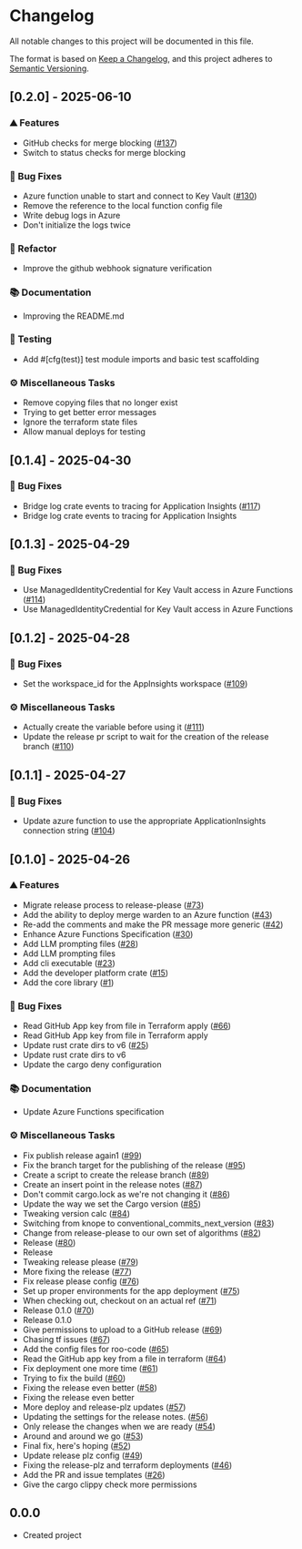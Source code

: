 # Changelog

All notable changes to this project will be documented in this file.

The format is based on [Keep a Changelog](https://keepachangelog.com/en/1.0.0/),
and this project adheres to [Semantic Versioning](https://semver.org/spec/v2.0.0.html).

## [0.2.0] - 2025-06-10

### <!-- 0 -->⛰️  Features

- GitHub checks for merge blocking ([#137](https://github.com/pvandervelde/merge_warden/issues/137))
- Switch to status checks for merge blocking

### <!-- 1 -->🐛 Bug Fixes

- Azure function unable to start and connect to Key Vault ([#130](https://github.com/pvandervelde/merge_warden/issues/130))
- Remove the reference to the local function config file
- Write debug logs in Azure
- Don't initialize the logs twice

### <!-- 2 -->🚜 Refactor

- Improve the github webhook signature verification

### <!-- 3 -->📚 Documentation

- Improving the README.md

### <!-- 6 -->🧪 Testing

- Add #[cfg(test)] test module imports and basic test scaffolding

### <!-- 7 -->⚙️ Miscellaneous Tasks

- Remove copying files that no longer exist
- Trying to get better error messages
- Ignore the terraform state files
- Allow manual deploys for testing



## [0.1.4] - 2025-04-30

### <!-- 1 -->🐛 Bug Fixes

- Bridge log crate events to tracing for Application Insights ([#117](https://github.com/pvandervelde/merge_warden/issues/117))
- Bridge log crate events to tracing for Application Insights



## [0.1.3] - 2025-04-29

### <!-- 1 -->🐛 Bug Fixes

- Use ManagedIdentityCredential for Key Vault access in Azure Functions ([#114](https://github.com/pvandervelde/merge_warden/issues/114))
- Use ManagedIdentityCredential for Key Vault access in Azure Functions



## [0.1.2] - 2025-04-28

### <!-- 1 -->🐛 Bug Fixes

- Set the workspace_id for the AppInsights workspace ([#109](https://github.com/pvandervelde/merge_warden/issues/109))

### <!-- 7 -->⚙️ Miscellaneous Tasks

- Actually create the variable before using it ([#111](https://github.com/pvandervelde/merge_warden/issues/111))
- Update the release pr script to wait for the creation of the release branch ([#110](https://github.com/pvandervelde/merge_warden/issues/110))



## [0.1.1] - 2025-04-27

### <!-- 1 -->🐛 Bug Fixes

- Update azure function to use the appropriate ApplicationInsights connection string ([#104](https://github.com/pvandervelde/merge_warden/issues/104))



## [0.1.0] - 2025-04-26

### <!-- 0 -->⛰️  Features

- Migrate release process to release-please ([#73](https://github.com/pvandervelde/merge_warden/issues/73))
- Add the ability to deploy merge warden to an Azure function ([#43](https://github.com/pvandervelde/merge_warden/issues/43))
- Re-add the comments and make the PR message more generic ([#42](https://github.com/pvandervelde/merge_warden/issues/42))
- Enhance Azure Functions Specification ([#30](https://github.com/pvandervelde/merge_warden/issues/30))
- Add LLM prompting files ([#28](https://github.com/pvandervelde/merge_warden/issues/28))
- Add LLM prompting files
- Add cli executable ([#23](https://github.com/pvandervelde/merge_warden/issues/23))
- Add the developer platform crate ([#15](https://github.com/pvandervelde/merge_warden/issues/15))
- Add the core library ([#1](https://github.com/pvandervelde/merge_warden/issues/1))

### <!-- 1 -->🐛 Bug Fixes

- Read GitHub App key from file in Terraform apply ([#66](https://github.com/pvandervelde/merge_warden/issues/66))
- Read GitHub App key from file in Terraform apply
- Update rust crate dirs to v6 ([#25](https://github.com/pvandervelde/merge_warden/issues/25))
- Update rust crate dirs to v6
- Update the cargo deny configuration

### <!-- 3 -->📚 Documentation

- Update Azure Functions specification

### <!-- 7 -->⚙️ Miscellaneous Tasks

- Fix publish release again1 ([#99](https://github.com/pvandervelde/merge_warden/issues/99))
- Fix the branch target for the publishing of the release ([#95](https://github.com/pvandervelde/merge_warden/issues/95))
- Create a script to create the release branch ([#89](https://github.com/pvandervelde/merge_warden/issues/89))
- Create an insert point in the release notes ([#87](https://github.com/pvandervelde/merge_warden/issues/87))
- Don't commit cargo.lock as we're not changing it ([#86](https://github.com/pvandervelde/merge_warden/issues/86))
- Update the way we set the Cargo version ([#85](https://github.com/pvandervelde/merge_warden/issues/85))
- Tweaking version calc ([#84](https://github.com/pvandervelde/merge_warden/issues/84))
- Switching from knope to conventional_commits_next_version ([#83](https://github.com/pvandervelde/merge_warden/issues/83))
- Change from release-please to our own set of algorithms ([#82](https://github.com/pvandervelde/merge_warden/issues/82))
- Release ([#80](https://github.com/pvandervelde/merge_warden/issues/80))
- Release
- Tweaking release please ([#79](https://github.com/pvandervelde/merge_warden/issues/79))
- More fixing the release ([#77](https://github.com/pvandervelde/merge_warden/issues/77))
- Fix release please config ([#76](https://github.com/pvandervelde/merge_warden/issues/76))
- Set up proper environments for the app deployment ([#75](https://github.com/pvandervelde/merge_warden/issues/75))
- When checking out, checkout on an actual ref ([#71](https://github.com/pvandervelde/merge_warden/issues/71))
- Release 0.1.0 ([#70](https://github.com/pvandervelde/merge_warden/issues/70))
- Release 0.1.0
- Give permissions to upload to a GitHub release ([#69](https://github.com/pvandervelde/merge_warden/issues/69))
- Chasing tf issues ([#67](https://github.com/pvandervelde/merge_warden/issues/67))
- Add the config files for roo-code ([#65](https://github.com/pvandervelde/merge_warden/issues/65))
- Read the GitHub app key from a file in terraform ([#64](https://github.com/pvandervelde/merge_warden/issues/64))
- Fix deployment one more time ([#61](https://github.com/pvandervelde/merge_warden/issues/61))
- Trying to fix the build ([#60](https://github.com/pvandervelde/merge_warden/issues/60))
- Fixing the release even better ([#58](https://github.com/pvandervelde/merge_warden/issues/58))
- Fixing the release even better
- More deploy and release-plz updates ([#57](https://github.com/pvandervelde/merge_warden/issues/57))
- Updating the settings for the release notes. ([#56](https://github.com/pvandervelde/merge_warden/issues/56))
- Only release the changes when we are ready ([#54](https://github.com/pvandervelde/merge_warden/issues/54))
- Around and around we go ([#53](https://github.com/pvandervelde/merge_warden/issues/53))
- Final fix, here's hoping ([#52](https://github.com/pvandervelde/merge_warden/issues/52))
- Update release plz config ([#49](https://github.com/pvandervelde/merge_warden/issues/49))
- Fixing the release-plz and terraform deployments ([#46](https://github.com/pvandervelde/merge_warden/issues/46))
- Add the PR and issue templates ([#26](https://github.com/pvandervelde/merge_warden/issues/26))
- Give the cargo clippy check more permissions



## 0.0.0

- Created project
